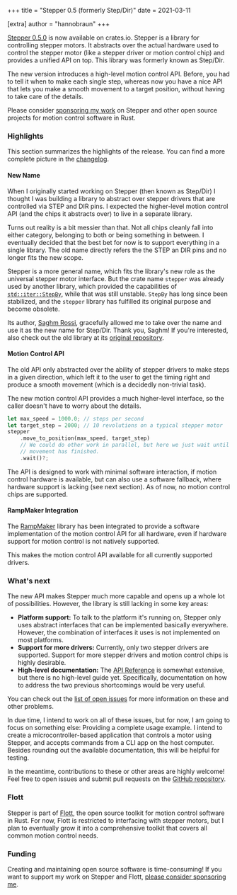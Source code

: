 +++
title = "Stepper 0.5 (formerly Step/Dir)"
date  = 2021-03-11

[extra]
author = "hannobraun"
+++

[Stepper 0.5.0](https://crates.io/crates/stepper) is now available on crates.io. Stepper is a library for controlling stepper motors. It abstracts over the actual hardware used to control the stepper motor (like a stepper driver or motion control chip) and provides a unified API on top. This library was formerly known as Step/Dir.

The new version introduces a high-level motion control API. Before, you had to tell it when to make each single step, whereas now you have a nice API that lets you make a smooth movement to a target position, without having to take care of the details.

<aside>
Please consider <a href="https://github.com/sponsors/hannobraun">sponsoring my work</a> on Stepper and other open source projects for motion control software in Rust.
</aside>

### Highlights

This section summarizes the highlights of the release. You can find a more complete picture in the [changelog](https://github.com/flott-motion/stepper/blob/main/CHANGELOG.md#v050-2021-03-10).

#### New Name

When I originally started working on Stepper (then known as Step/Dir) I thought I was building a library to abstract over stepper drivers that are controlled via STEP and DIR pins. I expected the higher-level motion control API (and the chips it abstracts over) to live in a separate library.

Turns out reality is a bit messier than that. Not all chips cleanly fall into either category, belonging to both or being something in between. I eventually decided that the best bet for now is to support everything in a single library. The old name directly refers the the STEP an DIR pins and no longer fits the new scope.

Stepper is a more general name, which fits the library's new role as the universal stepper motor interface. But the crate name `stepper` was already used by another library, which provided the capabilities of [`std::iter::StepBy`](https://doc.rust-lang.org/std/iter/struct.StepBy.html), while that was still unstable. `StepBy` has long since been stabilized, and the `stepper` library has fulfilled its original purpose and become obsolete.

Its author, [Saghm Rossi](https://saghm.com/), gracefully allowed me to take over the name and use it as the new name for Step/Dir. Thank you, Saghm! If you're interested, also check out the old library at its [original repository](https://github.com/saghm/stepper).

#### Motion Control API

The old API only abstracted over the ability of stepper drivers to make steps in a given direction, which left it to the user to get the timing right and produce a smooth movement (which is a decidedly non-trivial task).

The new motion control API provides a much higher-level interface, so the caller doesn't have to worry about the details.

``` rust
let max_speed = 1000.0; // steps per second
let target_step = 2000; // 10 revolutions on a typical stepper motor
stepper
    .move_to_position(max_speed, target_step)
    // We could do other work in parallel, but here we just wait until the
    // movement has finished.
    .wait()?; 
```

The API is designed to work with minimal software interaction, if motion control hardware is available, but can also use a software fallback, where hardware support is lacking (see next section). As of now, no motion control chips are supported.

#### RampMaker Integration

The [RampMaker](https://github.com/flott-motion/ramp-maker) library has been integrated to provide a software implementation of the motion control API for all hardware, even if hardware support for motion control is not natively supported.

This makes the motion control API available for all currently supported drivers.


### What's next

The new API makes Stepper much more capable and opens up a whole lot of possibilities. However, the library is still lacking in some key areas:

- **Platform support:** To talk to the platform it's running on, Stepper only uses abstract interfaces that can be implemented basically everywhere. However, the combination of interfaces it uses is not implemented on most platforms.
- **Support for more drivers:** Currently, only two stepper drivers are supported. Support for more stepper drivers and motion control chips is highly desirable.
- **High-level documentation:** The [API Reference](https://docs.rs/stepper) is somewhat extensive, but there is no high-level guide yet. Specifically, documentation on how to address the two previous shortcomings would be very useful.

You can check out the [list of open issues](https://github.com/flott-motion/stepper/issues) for more information on these and other problems.

In due time, I intend to work on all of these issues, but for now, I am going to focus on something else: Providing a complete usage example. I intend to create a microcontroller-based application that controls a motor using Stepper, and accepts commands from a CLI app on the host computer. Besides rounding out the available documentation, this will be helpful for testing.

In the meantime, contributions to these or other areas are highly welcome! Feel free to open issues and submit pull requests on the [GitHub repository](https://github.com/flott-motion/stepper).


### Flott

Stepper is part of [Flott](https://flott-motion.org/), the open source toolkit for motion control software in Rust. For now, Flott is restricted to interfacing with stepper motors, but I plan to eventually grow it into a comprehensive toolkit that covers all common motion control needs.


### Funding

Creating and maintaining open source software is time-consuming! If you want to support my work on Stepper and Flott, [please consider sponsoring me](https://github.com/sponsors/hannobraun).
